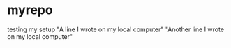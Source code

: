 # myrepo
testing my setup
"A line I wrote on my local computer" 
"Another line I wrote on my local computer" 
